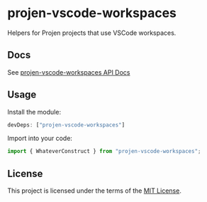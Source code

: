# projen-vscode-workspaces

Helpers for Projen projects that use VSCode workspaces.

## Docs

See [projen-vscode-workspaces API Docs](https://dkershner6.github.io/projen-constructs/projen-vscode-workspaces)

## Usage

Install the module:

```typescript
devDeps: ["projen-vscode-workspaces"]
```

Import into your code:

```typescript
import { WhateverConstruct } from "projen-vscode-workspaces";
```

## License

This project is licensed under the terms of the [MIT License](LICENSE.md).